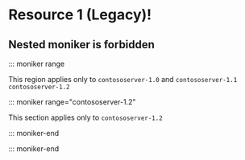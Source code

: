 # Resource 1 (Legacy)!

## Nested moniker is forbidden

::: moniker range

This region applies only to `contososerver-1.0` and `contososerver-1.1` `contososerver-1.2`

::: moniker range="contososerver-1.2"

This section applies only to `contososerver-1.2`

::: moniker-end

::: moniker-end
